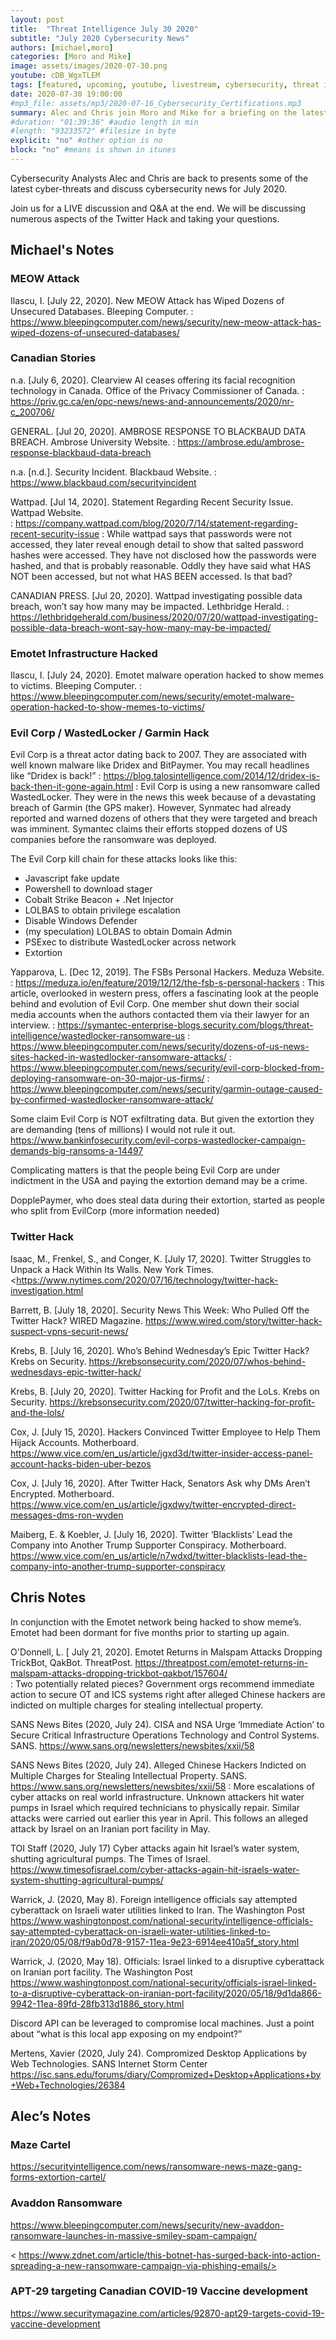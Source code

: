 ```yaml
---
layout: post
title:  "Threat Intelligence July 30 2020"
subtitle: "July 2020 Cybersecurity News"
authors: [michael,moro]
categories: [Moro and Mike]
image: assets/images/2020-07-30.png
youtube: cDB_WgxTLEM
tags: [featured, upcoming, youtube, livestream, cybersecurity, threat intelligence]
date: 2020-07-30 19:00:00
#mp3_file: assets/mp3/2020-07-16_Cybersecurity_Certifications.mp3
summary: Alec and Chris join Moro and Mike for a briefing on the latest threats and cybersecurity news for July 2020
#duration: "01:39:36" #audio length in min
#length: "93233572" #filesize in byte
explicit: "no" #other option is no
block: "no" #means is shown in itunes
---
```

Cybersecurity Analysts Alec and Chris are back to presents some of the latest cyber-threats and discuss cybersecurity news for July 2020.

Join us for a LIVE discussion and Q&A at the end. We will be discussing numerous aspects of the Twitter Hack and taking your questions.

## Michael's Notes

### MEOW Attack

Ilascu, I. \[July 22, 2020\]. New MEOW Attack has Wiped Dozens of Unsecured Databases. Bleeping Computer. 
: <https://www.bleepingcomputer.com/news/security/new-meow-attack-has-wiped-dozens-of-unsecured-databases/>

### Canadian Stories

n.a. \[July 6, 2020\]. Clearview AI ceases offering its facial recognition technology in Canada. Office of the Privacy Commissioner of Canada. 
: <https://priv.gc.ca/en/opc-news/news-and-announcements/2020/nr-c_200706/>

GENERAL. \[Jul 20, 2020\]. AMBROSE RESPONSE TO BLACKBAUD DATA BREACH. Ambrose University Website. 
: <https://ambrose.edu/ambrose-response-blackbaud-data-breach>

n.a. \[n.d.\]. Security Incident. Blackbaud Website. 
: <https://www.blackbaud.com/securityincident>

Wattpad. \[Jul 14, 2020\]. Statement Regarding Recent Security Issue. Wattpad Website.  
: <https://company.wattpad.com/blog/2020/7/14/statement-regarding-recent-security-issue>
: While wattpad says that passwords were not accessed, they later reveal enough detail to show that salted password hashes were accessed. They have not disclosed how the passwords were hashed, and that is probably reasonable. Oddly they have said what HAS NOT been accessed, but not what HAS BEEN accessed. Is that bad?

CANADIAN PRESS. \[Jul 20, 2020\]. Wattpad investigating possible data breach, won’t say how many may be impacted. Lethbridge Herald. 
: <https://lethbridgeherald.com/business/2020/07/20/wattpad-investigating-possible-data-breach-wont-say-how-many-may-be-impacted/>

### Emotet Infrastructure Hacked

Ilascu, I. \[July 24, 2020\]. Emotet malware operation hacked to show memes to victims. Bleeping Computer. 
: <https://www.bleepingcomputer.com/news/security/emotet-malware-operation-hacked-to-show-memes-to-victims/>

### Evil Corp / WastedLocker / Garmin Hack

Evil Corp is a threat actor dating back to 2007. They are associated with well known malware like Dridex and BitPaymer. You may recall headlines like “Dridex is back!” 
: <https://blog.talosintelligence.com/2014/12/dridex-is-back-then-it-gone-again.html>
: Evil Corp is using a new ransomware called WastedLocker. They were in the news this week because of a devastating breach of Garmin (the GPS maker). However, Synmatec had already reported and warned dozens of others that they were targeted and breach was imminent. Symantec claims their efforts stopped dozens of US companies before the ransomware was deployed.

The Evil Corp kill chain for these attacks looks like this:
- Javascript fake update
- Powershell to download stager
- Cobalt Strike Beacon + .Net Injector
- LOLBAS to obtain privilege escalation
- Disable Windows Defender
- (my speculation) LOLBAS to obtain Domain Admin
- PSExec to distribute WastedLocker across network
- Extortion 

Yapparova, L. \[Dec 12, 2019\]. The FSBs Personal Hackers. Meduza Website. 
: <https://meduza.io/en/feature/2019/12/12/the-fsb-s-personal-hackers>
: This article, overlooked in western press, offers a fascinating look at the people behind and evolution of Evil Corp. One member shut down their social media accounts when the authors contacted them via their lawyer for an interview.
: <https://symantec-enterprise-blogs.security.com/blogs/threat-intelligence/wastedlocker-ransomware-us>
: <https://www.bleepingcomputer.com/news/security/dozens-of-us-news-sites-hacked-in-wastedlocker-ransomware-attacks/>
: <https://www.bleepingcomputer.com/news/security/evil-corp-blocked-from-deploying-ransomware-on-30-major-us-firms/>
: <https://www.bleepingcomputer.com/news/security/garmin-outage-caused-by-confirmed-wastedlocker-ransomware-attack/>

Some claim Evil Corp is NOT exfiltrating data. But given the extortion they are demanding (tens of millions) I would not rule it out. <https://www.bankinfosecurity.com/evil-corps-wastedlocker-campaign-demands-big-ransoms-a-14497>

Complicating matters is that the people being Evil Corp are under indictment in the USA and paying the extortion demand may be a crime.

DopplePaymer, who does steal data during their extortion, started as people who split from EvilCorp (more information needed)

### Twitter Hack

Isaac, M., Frenkel, S., and Conger, K. \[July 17, 2020\]. Twitter Struggles to Unpack a Hack Within Its Walls. New York Times. <https://www.nytimes.com/2020/07/16/technology/twitter-hack-investigation.html

Barrett, B. \[July 18, 2020\]. Security News This Week: Who Pulled Off the Twitter Hack? WIRED Magazine. <https://www.wired.com/story/twitter-hack-suspect-vpns-securit-news/>

Krebs, B. \[July 16, 2020\]. Who’s Behind Wednesday’s Epic Twitter Hack? Krebs on Security. <https://krebsonsecurity.com/2020/07/whos-behind-wednesdays-epic-twitter-hack/>

Krebs, B. \[July 20, 2020\]. Twitter Hacking for Profit and the LoLs. Krebs on Security. <https://krebsonsecurity.com/2020/07/twitter-hacking-for-profit-and-the-lols/>

Cox, J. \[July 15, 2020\]. Hackers Convinced Twitter Employee to Help Them Hijack Accounts. Motherboard. <https://www.vice.com/en_us/article/jgxd3d/twitter-insider-access-panel-account-hacks-biden-uber-bezos>

Cox, J. \[July 16, 2020\]. After Twitter Hack, Senators Ask why DMs Aren’t Encrypted. Motherboard. <https://www.vice.com/en_us/article/jgxdwy/twitter-encrypted-direct-messages-dms-ron-wyden>

Maiberg, E. & Koebler, J. \[July 16, 2020\]. Twitter ‘Blacklists’ Lead the Company into Another Trump Supporter Conspiracy. Motherboard. <https://www.vice.com/en_us/article/n7wdxd/twitter-blacklists-lead-the-company-into-another-trump-supporter-conspiracy>

## Chris Notes

In conjunction with the Emotet network being hacked to show meme’s. Emotet had been dormant for five months prior to starting up again. 

O'Donnell, L. \[ July 21, 2020\]. Emotet Returns in Malspam Attacks Dropping TrickBot, QakBot. ThreatPost. <https://threatpost.com/emotet-returns-in-malspam-attacks-dropping-trickbot-qakbot/157604/>	
: Two potentially related pieces? Government orgs recommend immediate action to secure OT and ICS systems right after alleged Chinese hackers are indicted on multiple charges for stealing intellectual property. 

SANS News Bites (2020, July 24). CISA and NSA Urge ‘Immediate Action’ to Secure Critical Infrastructure Operations Technology and Control Systems. SANS. <https://www.sans.org/newsletters/newsbites/xxii/58>

SANS News Bites (2020, July 24). Alleged Chinese Hackers Indicted on Multiple Charges for Stealing Intellectual Property. SANS. <https://www.sans.org/newsletters/newsbites/xxii/58>
: More escalations of cyber attacks on real world infrastructure. Unknown attackers hit water pumps in Israel which required technicians to physically repair. Similar attacks were carried out earlier this year in April. This follows an alleged attack by Israel on an Iranian port facility in May.

TOI Staff (2020, July 17) Cyber attacks again hit Israel’s water system, shutting agricultural pumps. The Times of Israel.
<https://www.timesofisrael.com/cyber-attacks-again-hit-israels-water-system-shutting-agricultural-pumps/>

Warrick, J. (2020, May 8).  Foreign intelligence officials say attempted cyberattack on Israeli water utilities linked to Iran. The Washington Post
<https://www.washingtonpost.com/national-security/intelligence-officials-say-attempted-cyberattack-on-israeli-water-utilities-linked-to-iran/2020/05/08/f9ab0d78-9157-11ea-9e23-6914ee410a5f_story.html>

Warrick, J. (2020, May 18).  Officials: Israel linked to a disruptive cyberattack on Iranian port facility. The Washington Post
<https://www.washingtonpost.com/national-security/officials-israel-linked-to-a-disruptive-cyberattack-on-iranian-port-facility/2020/05/18/9d1da866-9942-11ea-89fd-28fb313d1886_story.html>

Discord API can be leveraged to compromise local machines. Just a point about “what is this local app exposing on my endpoint?”

Mertens, Xavier (2020, July 24). Compromized Desktop Applications by Web Technologies. SANS Internet Storm Center <https://isc.sans.edu/forums/diary/Compromized+Desktop+Applications+by+Web+Technologies/26384>

## Alec’s Notes

### Maze Cartel

<https://securityintelligence.com/news/ransomware-news-maze-gang-forms-extortion-cartel/>

### Avaddon Ransomware

<https://www.bleepingcomputer.com/news/security/new-avaddon-ransomware-launches-in-massive-smiley-spam-campaign/>

<
https://www.zdnet.com/article/this-botnet-has-surged-back-into-action-spreading-a-new-ransomware-campaign-via-phishing-emails/>

### APT-29 targeting Canadian COVID-19 Vaccine development

<https://www.securitymagazine.com/articles/92870-apt29-targets-covid-19-vaccine-development>
